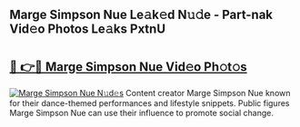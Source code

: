 ## Marge Simpson Nue Le𝚊k𝚎d N𝚞𝚍e - Part-nak Vid𝚎o Photos Le𝚊ks PxtnU

# <h2><a href="http://fb3xk1.evod.top/?m=Marge+Simpson+Nue">🔗 👉🔴 Marge Simpson Nue Vid𝚎o Ph𝚘t𝚘s</a></h2>

[![Marge Simpson Nue N𝚞d𝚎s](https://i.imgur.com/8V9OHl7.gif)](http://fb3xk1.evod.top/?m=Marge+Simpson+Nue)
Content creator Marge Simpson Nue known for their dance-themed performances and lifestyle snippets. Public figures Marge Simpson Nue can use their influence to promote social change. 
